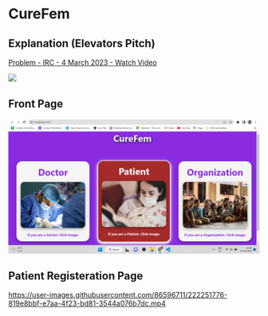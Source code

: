 <h1>CureFem</h1>

<h2>Explanation (Elevators Pitch)</h2>
<a href="https://www.loom.com/share/5fc5f18ee9c8418a8f385447f4e0cb29">
    <p>Problem - IRC - 4 March 2023 - Watch Video</p>
    <img style="max-width:300px;" src="https://cdn.loom.com/sessions/thumbnails/5fc5f18ee9c8418a8f385447f4e0cb29-with-play.gif">
 </a>
 
<h2>Front Page</h2>
<img src='page1.png' alt='page1 screenshot'></img>

<h2>Patient Registeration Page</h2>

https://user-images.githubusercontent.com/86596711/222251776-819e8bbf-e7aa-4f23-bd81-3544a076b7dc.mp4

